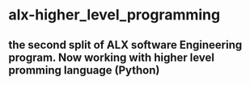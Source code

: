 # alx-higher_level_programming

## the second split of ALX software Engineering program. Now working with higher level promming language (Python)
